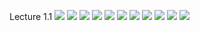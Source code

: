 Lecture 1.1
![](https://github.com/csn3rd/Ethics19Spring2020/blob/master/1.1.01%20What%20Do%20Deontologists%20Believe.png)
![](https://github.com/csn3rd/Ethics19Spring2020/blob/master/1.1.02%20Ethical%20Inventory.png)
![](https://github.com/csn3rd/Ethics19Spring2020/blob/master/1.1.03%20Deontology.png)
![](https://github.com/csn3rd/Ethics19Spring2020/blob/master/1.1.04%20Rule%20Deontologies.png)
![](https://github.com/csn3rd/Ethics19Spring2020/blob/master/1.1.05%20The%20Role%20of%20Authorities%20for%20Rules.png)
![](https://github.com/csn3rd/Ethics19Spring2020/blob/master/1.1.06%20Divine%20Command%20Theory.png)
![](https://github.com/csn3rd/Ethics19Spring2020/blob/master/1.1.07%20Authority%20and%20Source%20of%20Rules%201.png)
![](https://github.com/csn3rd/Ethics19Spring2020/blob/master/1.1.08%20Authority%20and%20Source%20of%20Rules%202.png)
![](https://github.com/csn3rd/Ethics19Spring2020/blob/master/1.1.09%20Boundaries%20of%20Rules%2C%20Rights%2C%20and%20Duties.png)
![](https://github.com/csn3rd/Ethics19Spring2020/blob/master/1.1.10%20Simple%20Deontologies.png)
![](https://github.com/csn3rd/Ethics19Spring2020/blob/master/1.1.11%20Rights%20vs%20Duties.png)
